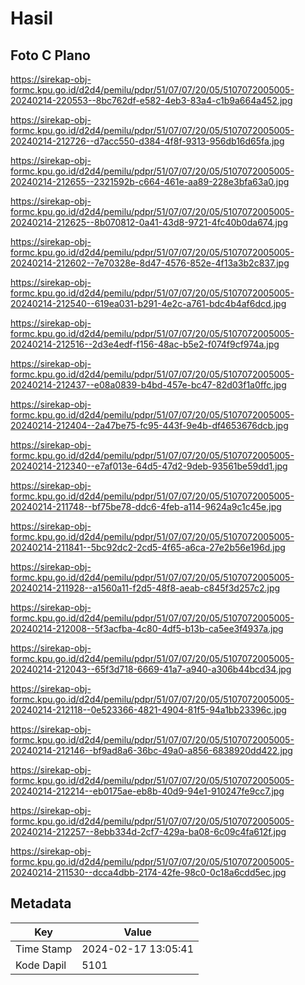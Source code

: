 # Hasil

## Foto C Plano

https://sirekap-obj-formc.kpu.go.id/d2d4/pemilu/pdpr/51/07/07/20/05/5107072005005-20240214-220553--8bc762df-e582-4eb3-83a4-c1b9a664a452.jpg

https://sirekap-obj-formc.kpu.go.id/d2d4/pemilu/pdpr/51/07/07/20/05/5107072005005-20240214-212726--d7acc550-d384-4f8f-9313-956db16d65fa.jpg

https://sirekap-obj-formc.kpu.go.id/d2d4/pemilu/pdpr/51/07/07/20/05/5107072005005-20240214-212655--2321592b-c664-461e-aa89-228e3bfa63a0.jpg

https://sirekap-obj-formc.kpu.go.id/d2d4/pemilu/pdpr/51/07/07/20/05/5107072005005-20240214-212625--8b070812-0a41-43d8-9721-4fc40b0da674.jpg

https://sirekap-obj-formc.kpu.go.id/d2d4/pemilu/pdpr/51/07/07/20/05/5107072005005-20240214-212602--7e70328e-8d47-4576-852e-4f13a3b2c837.jpg

https://sirekap-obj-formc.kpu.go.id/d2d4/pemilu/pdpr/51/07/07/20/05/5107072005005-20240214-212540--619ea031-b291-4e2c-a761-bdc4b4af6dcd.jpg

https://sirekap-obj-formc.kpu.go.id/d2d4/pemilu/pdpr/51/07/07/20/05/5107072005005-20240214-212516--2d3e4edf-f156-48ac-b5e2-f074f9cf974a.jpg

https://sirekap-obj-formc.kpu.go.id/d2d4/pemilu/pdpr/51/07/07/20/05/5107072005005-20240214-212437--e08a0839-b4bd-457e-bc47-82d03f1a0ffc.jpg

https://sirekap-obj-formc.kpu.go.id/d2d4/pemilu/pdpr/51/07/07/20/05/5107072005005-20240214-212404--2a47be75-fc95-443f-9e4b-df4653676dcb.jpg

https://sirekap-obj-formc.kpu.go.id/d2d4/pemilu/pdpr/51/07/07/20/05/5107072005005-20240214-212340--e7af013e-64d5-47d2-9deb-93561be59dd1.jpg

https://sirekap-obj-formc.kpu.go.id/d2d4/pemilu/pdpr/51/07/07/20/05/5107072005005-20240214-211748--bf75be78-ddc6-4feb-a114-9624a9c1c45e.jpg

https://sirekap-obj-formc.kpu.go.id/d2d4/pemilu/pdpr/51/07/07/20/05/5107072005005-20240214-211841--5bc92dc2-2cd5-4f65-a6ca-27e2b56e196d.jpg

https://sirekap-obj-formc.kpu.go.id/d2d4/pemilu/pdpr/51/07/07/20/05/5107072005005-20240214-211928--a1560a11-f2d5-48f8-aeab-c845f3d257c2.jpg

https://sirekap-obj-formc.kpu.go.id/d2d4/pemilu/pdpr/51/07/07/20/05/5107072005005-20240214-212008--5f3acfba-4c80-4df5-b13b-ca5ee3f4937a.jpg

https://sirekap-obj-formc.kpu.go.id/d2d4/pemilu/pdpr/51/07/07/20/05/5107072005005-20240214-212043--65f3d718-6669-41a7-a940-a306b44bcd34.jpg

https://sirekap-obj-formc.kpu.go.id/d2d4/pemilu/pdpr/51/07/07/20/05/5107072005005-20240214-212118--0e523366-4821-4904-81f5-94a1bb23396c.jpg

https://sirekap-obj-formc.kpu.go.id/d2d4/pemilu/pdpr/51/07/07/20/05/5107072005005-20240214-212146--bf9ad8a6-36bc-49a0-a856-6838920dd422.jpg

https://sirekap-obj-formc.kpu.go.id/d2d4/pemilu/pdpr/51/07/07/20/05/5107072005005-20240214-212214--eb0175ae-eb8b-40d9-94e1-910247fe9cc7.jpg

https://sirekap-obj-formc.kpu.go.id/d2d4/pemilu/pdpr/51/07/07/20/05/5107072005005-20240214-212257--8ebb334d-2cf7-429a-ba08-6c09c4fa612f.jpg

https://sirekap-obj-formc.kpu.go.id/d2d4/pemilu/pdpr/51/07/07/20/05/5107072005005-20240214-211530--dcca4dbb-2174-42fe-98c0-0c18a6cdd5ec.jpg


## Metadata

| Key        | Value               |
| ---------- | ------------------- |
| Time Stamp | 2024-02-17 13:05:41 |
| Kode Dapil | 5101                |



